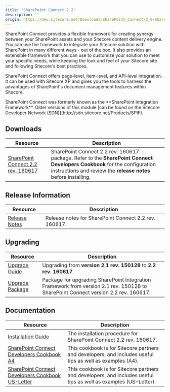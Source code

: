 ```yaml
---
title: 'SharePoint Connect 2.2'
description: ''
origin: https://dev.sitecore.net/Downloads/SharePoint_Connect/2_0/SharePoint_Connect_2_2.aspx
---
```


SharePoint Connect provides a flexible framework for creating synergy between your SharePoint assets and your Sitecore content delivery engine. You can use the framework to integrate your Sitecore solution with SharePoint in many different ways - out of the box. It also provides an extensible framework that you can use to customize your solution to meet your specific needs, while keeping the look and feel of your Sitecore site and following Sitecore's best practices.

SharePoint Connect offers page-level, item-level, and API-level integration. It can be used with Sitecore XP and gives you the tools to harness the advantages of SharePoint's document management features within Sitecore.

  <Alert variant='warning' mb={4}>
    <AlertIcon />
    SharePoint Connect was formerly known as the **SharePoint Integration Framework**. Older versions of this module [can be found on the Sitecore Developer Network (SDN)](http://sdn.sitecore.net/Products/SPIF).
  </Alert>


## Downloads

| Resource                                                                                                                                                                                                         | Description                                                                                                                                                                                |
| ---------------------------------------------------------------------------------------------------------------------------------------------------------------------------------------------------------------- | ------------------------------------------------------------------------------------------------------------------------------------------------------------------------------------------ |
| [SharePoint Connect 2.2 rev. 160617](https://scdp.blob.core.windows.net/downloads/SharePoint%20Connect/2%200/SharePoint%20Connect%202%202/Secure/SharePoint%20Integration%20Framework%202.2%20rev.%20160617.zip) | SharePoint Connect 2.2 rev. 160617 package. Refer to the **SharePoint Connect Developers Cookbook** for the configuration instructions and review the **release notes** before installing. |

## Release Information

| Resource                                                                                | Description                                           |
| --------------------------------------------------------------------------------------- | ----------------------------------------------------- |
| [Release Notes](/downloads/SharePoint_Connect/2_0/SharePoint_Connect_2_2/Release_Notes) | Release notes for SharePoint Connect 2.2 rev. 160617. |

## Upgrading

| Resource                                                                                                                                                                                                | Description                                                                                                                        |
| ------------------------------------------------------------------------------------------------------------------------------------------------------------------------------------------------------- | ---------------------------------------------------------------------------------------------------------------------------------- |
| [Upgrade Guide](/downloads/SharePoint_Connect/2_0/SharePoint_Connect_2_2/Upgrade_Guide)                                                                                                                 | Upgrading from **version 2.1 rev. 150128** to **2.2 rev. 160617**. <br />                                                          |
| [Upgrade Package](https://scdp.blob.core.windows.net/downloads/SharePoint%20Connect/2%200/SharePoint%20Connect%202%202/Secure/SharePoint%20Integration%20Framework%202.2%20rev.%20160617%20Upgrade.zip) | Package for upgrading SharePoint Integration Framework from version 2.1 rev. 150128 to SharePoint Connect version 2.2 rev. 160617. |

## Documentation

| Resource                                                                                                                                                                                                                   | Description                                                                                                      |
| -------------------------------------------------------------------------------------------------------------------------------------------------------------------------------------------------------------------------- | ---------------------------------------------------------------------------------------------------------------- |
| [Installation Guide](/downloads/SharePoint_Connect/2_0/SharePoint_Connect_2_2/Installation_Guide)                                                                                                                          | The installation procedure for SharePoint Connect 2.2 rev. 160617.                                               |
| [SharePoint Connect Developers Cookbook A4](https://scdp.blob.core.windows.net/downloads/SharePoint%20Connect/2%200/SharePoint%20Connect%202%201/Non-secure/SharePoint_Connect_Developers_Cookbook_21-A4.pdf)              | This cookbook is for Sitecore partners and developers, and includes useful tips as well as examples (A4).        |
| [SharePoint Connect Developers Cookbook US-Letter](https://scdp.blob.core.windows.net/downloads/SharePoint%20Connect/2%200/SharePoint%20Connect%202%201/Non-secure/SharePoint_Connect_Developers_Cookbook_21-USLetter.pdf) | This cookbook is for Sitecore partners and developers, and includes useful tips as well as examples (US-Letter). |
